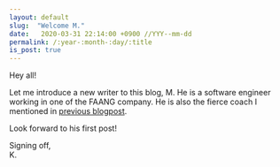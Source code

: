 ```yaml
---
layout: default
slug:  "Welcome M."
date:   2020-03-31 22:14:00 +0900 //YYY--mm-dd
permalink: /:year-:month-:day/:title
is_post: true
---
```


Hey all! 

Let me introduce a new writer to this blog, M. He is a software engineer working in one of the FAANG company. 
He is also the fierce coach I mentioned in [previous blogpost](https://livinginjapan.github.io/2019-12-31/Bye-2019). 

Look forward to his first post!

Signing off, <br>
K.